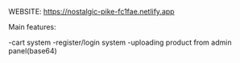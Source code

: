 WEBSITE: https://nostalgic-pike-fc1fae.netlify.app


Main features:

-cart system
-register/login system
-uploading product from admin panel(base64)
